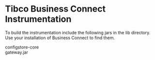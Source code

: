 # Tibco Business Connect Instrumentation

To build the instrumentation include the following jars in the lib directory.  Use your installation of Business Connect to find them. 
  
configstore-core   
gateway.jar
